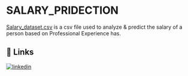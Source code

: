 
# SALARY_PRIDECTION

[Salary_dataset.csv]('https://www.kaggle.com/datasets/abhishek14398/salary-dataset-simple-linear-regression') is a csv file used to analyze & predict the salary of a person based on Professional Experience has.

## 🔗 Links
[![linkedin](https://img.shields.io/badge/linkedin-0A66C2?style=for-the-badge&logo=linkedin&logoColor=white)](https://www.linkedin.com/in/ajay-wanekar-245a50230/)


